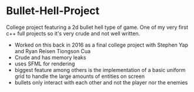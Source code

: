 # Bullet-Hell-Project
College project featuring a 2d bullet hell type of game. One of my very first c++ full projects so it's very crude and not well written.

- Worked on this back in 2016 as a final college project with Stephen Yap and Ryan Reisen Tiongson Cua
- Crude and has memory leaks
- uses SFML for rendering
- biggest feature among others is the implementation of a basic uniform grid to handle the large amounts of entities on screen
- bullets only interact with each other and not the player nor the enemies
